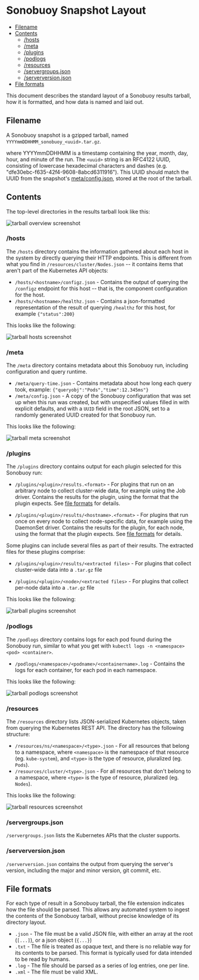 # Sonobuoy Snapshot Layout

- [Filename](#filename)
- [Contents](#contents)
	- [/hosts](#hosts)
	- [/meta](#meta)
	- [/plugins](#plugins)
	- [/podlogs](#podlogs)
	- [/resources](#resources)
	- [/servergroups.json](#servergroups.json)
	- [/serverversion.json](#serverversionjson)
- [File formats](#file-formats)

This document describes the standard layout of a Sonobuoy results tarball, how it is formatted, and how data is named and laid out.

## Filename

A Sonobuoy snapshot is a gzipped tarball, named `YYYYmmDDHHMM_sonobuoy_<uuid>.tar.gz`.

where YYYYmmDDHHMM is a timestamp containing the year, month, day, hour, and minute of the run.  The `<uuid>` string is an RFC4122 UUID, consisting of lowercase hexadecimal characters and dashes (e.g. "dfe30ebc-f635-42f4-9608-8abcd6311916").  This UUID should match the UUID from the snapshot's [meta/config.json][1], stored at the root of the tarball.

## Contents

The top-level directories in the results tarball look like this:

![tarball overview screenshot][3]

### /hosts

The `/hosts` directory contains the information gathered about each host in the system by directly querying their HTTP endpoints.
This is different from what you find in `/resources/cluster/Nodes.json` -- it contains items that aren't part of the Kubernetes API objects:

- `/hosts/<hostname>/configz.json` - Contains the output of querying the `/configz` endpoint for this host -- that is, the component configuration for the host.
- `/hosts/<hostname>/healthz.json` - Contains a json-formatted representation of the result of querying `/healthz` for this host, for example `{"status":200}`

This looks like the following:

![tarball hosts screenshot][5]

### /meta

The `/meta` directory contains metadata about this Sonobuoy run, including configuration and query runtime.

- `/meta/query-time.json` - Contains metadata about how long each query took, example: `{"queryobj":"Pods","time":12.345ms"}`
- `/meta/config.json` - A copy of the Sonobuoy configuration that was set up when this run was created, but with unspecified values filled in with explicit defaults, and with a `UUID` field in the root JSON, set to a randomly generated UUID created for that Sonobuoy run.

This looks like the following:

![tarball meta screenshot][8]

### /plugins

The `/plugins` directory contains output for each plugin selected for this Sonobuoy run:

- `/plugins/<plugin>/results.<format>` - For plugins that run on an arbitrary node to collect cluster-wide data, for example using the Job driver. Contains the results for the plugin, using the format that the plugin expects. See [file formats][2] for details.

- `/plugins/<plugin>/results/<hostname>.<format>` - For plugins that run once on every node to collect node-specific data, for example using the DaemonSet driver. Contains the results for the plugin, for each node, using the format that the plugin expects.  See [file formats][2] for details.

Some plugins can include several files as part of their results.  The extracted files for these plugins comprise:

- `/plugins/<plugin>/results/<extracted files>` - For plugins that collect cluster-wide data into a `.tar.gz` file

- `/plugins/<plugin>/<node>/<extracted files>` - For plugins that collect per-node data into a `.tar.gz` file

This looks like the following:

![tarball plugins screenshot][7]

### /podlogs

The `/podlogs` directory contains logs for each pod found during the Sonobuoy run, similar to what you get with `kubectl logs -n <namespace> <pod> <container>`.

- `/podlogs/<namespace>/<podname>/<containername>.log` - Contains the logs for each container, for each pod in each namespace.

This looks like the following:

![tarball podlogs screenshot][6]

### /resources

The `/resources` directory lists JSON-serialized Kubernetes objects, taken from querying the Kubernetes REST API. The directory has the following structure:

- `/resources/ns/<namespace>/<type>.json` - For all resources that belong to a namespace, where `<namespace>` is the namespace of that resource (eg. `kube-system`), and `<type>` is the type of resource, pluralized (eg. `Pods`).
- `/resources/cluster/<type>.json` - For all resources that don't belong to a namespace, where `<type>` is the type of resource, pluralized (eg. `Nodes`).

This looks like the following:

![tarball resources screenshot][4]

### /servergroups.json

`/servergroups.json` lists the Kubernetes APIs that the cluster supports.

### /serverversion.json

`/serverversion.json` contains the output from querying the server's version, including the major and minor version, git commit, etc.

## File formats

For each type of result in a Sonobuoy tarball, the file extension indicates how the file should be parsed. This allows any automated system to ingest the contents of the Sonobuoy tarball, without precise knowledge of its directory layout.

- `.json` - The file must be a valid JSON file, with either an array at the root (`[...]`), or a json object (`{...}`)
- `.txt` - The file is treated as opaque text, and there is no reliable way for its contents to be parsed. This format is typically used for data intended to be read by humans.
- `.log` - The file should be parsed as a series of log entries, one per line.
- `.xml` - The file must be valid XML.

[1]: #meta
[2]: #file-formats
[3]: img/snapshot-00-overview.png
[4]: img/snapshot-10-resources.png
[5]: img/snapshot-20-hosts.png
[6]: img/snapshot-30-podlogs.png
[7]: img/snapshot-40-plugins.png
[8]: img/snapshot-50-meta.png
